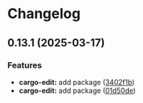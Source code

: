 # Changelog

## 0.13.1 (2025-03-17)


### Features

* **cargo-edit:** add package ([3402f1b](https://github.com/joshuachp/packages/commit/3402f1be37a2d15b82df5996cdd0c2de522cc457))
* **cargo-edit:** add package ([01d50de](https://github.com/joshuachp/packages/commit/01d50de2fc4af4d241ea850e52863edb72d70da1))
